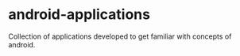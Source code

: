 # android-applications
Collection of applications developed to get familiar with concepts of android.
